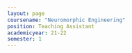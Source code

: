 ```yaml
---
layout: page
coursename: "Neuromorphic Engineering"
position: Teaching Assistant
academicyear: 21-22
semester: 1
---
```

